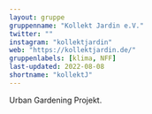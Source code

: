 ```yaml
---
layout: gruppe
gruppenname: "Kollekt Jardin e.V."
twitter: ""
instagram: "kollektjardin"
web: "https://kollektjardin.de/"
gruppenlabels: [klima, NFF]
last-updated: 2022-08-08
shortname: "kollektJ"
---
```


Urban Gardening Projekt.
